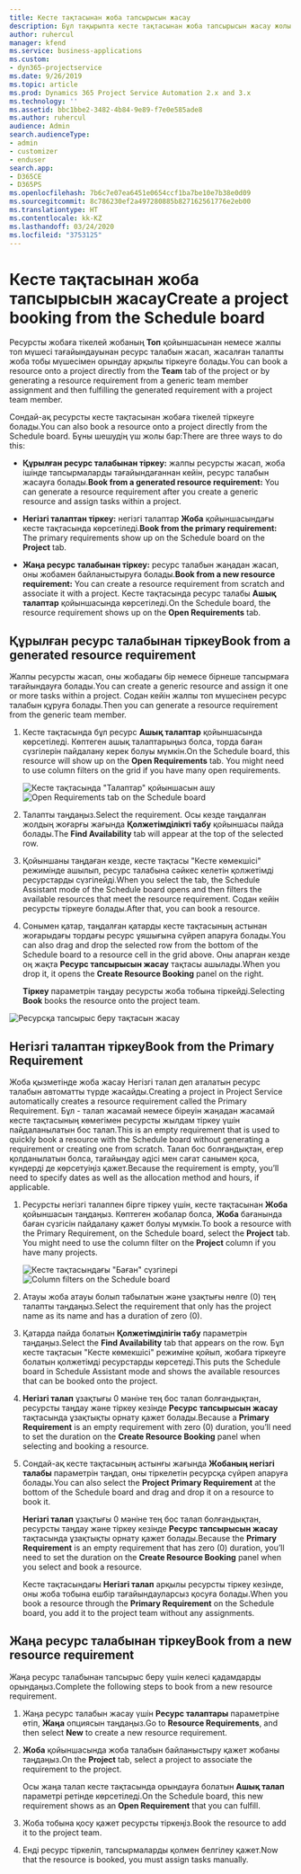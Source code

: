```yaml
---
title: Кесте тақтасынан жоба тапсырысын жасау
description: Бұл тақырыпта кесте тақтасынан жоба тапсырысын жасау жолы туралы ақпарат берілген.
author: ruhercul
manager: kfend
ms.service: business-applications
ms.custom:
- dyn365-projectservice
ms.date: 9/26/2019
ms.topic: article
ms.prod: Dynamics 365 Project Service Automation 2.x and 3.x
ms.technology: ''
ms.assetid: bbc1bbe2-3482-4b84-9e89-f7e0e585ade8
ms.author: ruhercul
audience: Admin
search.audienceType:
- admin
- customizer
- enduser
search.app:
- D365CE
- D365PS
ms.openlocfilehash: 7b6c7e07ea6451e0654ccf1ba7be10e7b38e0d09
ms.sourcegitcommit: 8c786230ef2a497280885b827162561776e2eb00
ms.translationtype: HT
ms.contentlocale: kk-KZ
ms.lasthandoff: 03/24/2020
ms.locfileid: "3753125"
---
```

# <a name="create-a-project-booking-from-the-schedule-board"></a><span data-ttu-id="c369a-103">Кесте тақтасынан жоба тапсырысын жасау</span><span class="sxs-lookup"><span data-stu-id="c369a-103">Create a project booking from the Schedule board</span></span>

<span data-ttu-id="c369a-104">Ресурсты жобаға тікелей жобаның **Топ** қойыншасынан немесе жалпы топ мүшесі тағайындауынан ресурс талабын жасап, жасалған талапты жоба тобы мүшесімен орындау арқылы тіркеуге болады.</span><span class="sxs-lookup"><span data-stu-id="c369a-104">You can book a resource onto a project directly from the **Team** tab of the project or by generating a resource requirement from a generic team member assignment and then fulfilling the generated requirement with a project team member.</span></span>

<span data-ttu-id="c369a-105">Сондай-ақ ресурсты кесте тақтасынан жобаға тікелей тіркеуге болады.</span><span class="sxs-lookup"><span data-stu-id="c369a-105">You can also book a resource onto a project directly from the Schedule board.</span></span> <span data-ttu-id="c369a-106">Бұны шешудің үш жолы бар:</span><span class="sxs-lookup"><span data-stu-id="c369a-106">There are three ways to do this:</span></span>

- <span data-ttu-id="c369a-107">**Құрылған ресурс талабынан тіркеу:** жалпы ресурсты жасап, жоба ішінде тапсырмаларды тағайындағаннан кейін, ресурс талабын жасауға болады.</span><span class="sxs-lookup"><span data-stu-id="c369a-107">**Book from a generated resource requirement:** You can generate a resource requirement after you create a generic resource and assign tasks within a project.</span></span>

- <span data-ttu-id="c369a-108">**Негізгі талаптан тіркеу:** негізгі талаптар **Жоба** қойыншасындағы кесте тақтасында көрсетіледі.</span><span class="sxs-lookup"><span data-stu-id="c369a-108">**Book from the primary requirement:** The primary requirements show up on the Schedule board on the **Project** tab.</span></span> 

- <span data-ttu-id="c369a-109">**Жаңа ресурс талабынан тіркеу:** ресурс талабын жаңадан жасап, оны жобамен байланыстыруға болады.</span><span class="sxs-lookup"><span data-stu-id="c369a-109">**Book from a new resource requirement:** You can create a resource requirement from scratch and associate it with a project.</span></span> <span data-ttu-id="c369a-110">Кесте тақтасында ресурс талабы **Ашық талаптар** қойыншасында көрсетіледі.</span><span class="sxs-lookup"><span data-stu-id="c369a-110">On the Schedule board, the resource requirement shows up on the **Open Requirements** tab.</span></span>

## <a name="book-from-a-generated-resource-requirement"></a><span data-ttu-id="c369a-111">Құрылған ресурс талабынан тіркеу</span><span class="sxs-lookup"><span data-stu-id="c369a-111">Book from a generated resource requirement</span></span>

<span data-ttu-id="c369a-112">Жалпы ресурсты жасап, оны жобадағы бір немесе бірнеше тапсырмаға тағайындауға болады.</span><span class="sxs-lookup"><span data-stu-id="c369a-112">You can create a generic resource and assign it one or more tasks within a project.</span></span> <span data-ttu-id="c369a-113">Содан кейін жалпы топ мүшесінен ресурс талабын құруға болады.</span><span class="sxs-lookup"><span data-stu-id="c369a-113">Then you can generate a resource requirement from the generic team member.</span></span> 

1.  <span data-ttu-id="c369a-114">Кесте тақтасында бұл ресурс **Ашық талаптар** қойыншасында көрсетіледі. Көптеген ашық талаптарыңыз болса, торда баған сүзгілерін пайдалану керек болуы мүмкін.</span><span class="sxs-lookup"><span data-stu-id="c369a-114">On the Schedule board, this resource will show up on the **Open Requirements** tab. You might need to use column filters on the grid if you have many open requirements.</span></span> 

    <span data-ttu-id="c369a-115">![Кесте тақтасында "Талаптар" қойыншасын ашу](media/FAQ-Project-Booking-Schedule-Board-1.png "Тапсырыстар мен тағайындаулар кестесі скриншоты")</span><span class="sxs-lookup"><span data-stu-id="c369a-115">![Open Requirements tab on the Schedule board](media/FAQ-Project-Booking-Schedule-Board-1.png "Screenshot of bookings and assignments table")</span></span>

2. <span data-ttu-id="c369a-116">Талапты таңдаңыз.</span><span class="sxs-lookup"><span data-stu-id="c369a-116">Select the requirement.</span></span> <span data-ttu-id="c369a-117">Осы кезде таңдалған жолдың жоғарғы жағында **Қолжетімділікті табу** қойыншасы пайда болады.</span><span class="sxs-lookup"><span data-stu-id="c369a-117">The **Find Availability** tab will appear at the top of the selected row.</span></span>
 
3. <span data-ttu-id="c369a-118">Қойыншаны таңдаған кезде, кесте тақтасы "Кесте көмекшісі" режимінде ашылып, ресурс талабына сәйкес келетін қолжетімді ресурстарды сүзгілейді.</span><span class="sxs-lookup"><span data-stu-id="c369a-118">When you select the tab, the Schedule Assistant mode of the Schedule board opens and then filters the available resources that meet the resource requirement.</span></span> <span data-ttu-id="c369a-119">Содан кейін ресурсты тіркеуге болады.</span><span class="sxs-lookup"><span data-stu-id="c369a-119">After that, you can book a resource.</span></span>

4. <span data-ttu-id="c369a-120">Сонымен қатар, таңдалған қатарды кесте тақтасының астынан жоғарыдағы тордағы ресурс ұяшығына сүйреп апаруға болады.</span><span class="sxs-lookup"><span data-stu-id="c369a-120">You can also drag and drop the selected row from the bottom of the Schedule board to a resource cell in the grid above.</span></span> <span data-ttu-id="c369a-121">Оны апарған кезде оң жақта **Ресурс тапсырысын жасау** тақтасы ашылады.</span><span class="sxs-lookup"><span data-stu-id="c369a-121">When you drop it, it opens the **Create Resource Booking** panel on the right.</span></span>

    <span data-ttu-id="c369a-122">**Тіркеу** параметрін таңдау ресурсты жоба тобына тіркейді.</span><span class="sxs-lookup"><span data-stu-id="c369a-122">Selecting **Book** books the resource onto the project team.</span></span>

![Ресурсқа тапсырыс беру тақтасын жасау](media/FAQ-Project-Booking-Schedule-Board-6.png "")
 

## <a name="book-from-the-primary-requirement"></a><span data-ttu-id="c369a-124">Негізгі талаптан тіркеу</span><span class="sxs-lookup"><span data-stu-id="c369a-124">Book from the Primary Requirement</span></span>

<span data-ttu-id="c369a-125">Жоба қызметінде жоба жасау Негізгі талап деп аталатын ресурс талабын автоматты түрде жасайды.</span><span class="sxs-lookup"><span data-stu-id="c369a-125">Creating a project in Project Service automatically creates a resource requirement called the Primary Requirement.</span></span> <span data-ttu-id="c369a-126">Бұл - талап жасамай немесе біреуін жаңадан жасамай кесте тақтасының көмегімен ресурсты жылдам тіркеу үшін пайдаланылатын бос талап.</span><span class="sxs-lookup"><span data-stu-id="c369a-126">This is an empty requirement that is used to quickly book a resource with the Schedule board without generating a requirement or creating one from scratch.</span></span> <span data-ttu-id="c369a-127">Талап бос болғандықтан, егер қолданылатын болса, тағайындау әдісі мен сағат санымен қоса, күндерді де көрсетуіңіз қажет.</span><span class="sxs-lookup"><span data-stu-id="c369a-127">Because the requirement is empty, you’ll need to specify dates as well as the allocation method and hours, if applicable.</span></span> 

1. <span data-ttu-id="c369a-128">Ресурсты негізгі талаппен бірге тіркеу үшін, кесте тақтасынан **Жоба** қойыншасын таңдаңыз. Көптеген жобалар болса, **Жоба** бағанында баған сүзгісін пайдалану қажет болуы мүмкін.</span><span class="sxs-lookup"><span data-stu-id="c369a-128">To book a resource with the Primary Requirement, on the Schedule board, select the **Project** tab. You might need to use the column filter on the **Project** column if you have many projects.</span></span>

   <span data-ttu-id="c369a-129">![Кесте тақтасындағы "Баған" сүзгілері](media/FAQ-Project-Booking-Schedule-Board-2.png "Тапсырыстар мен тағайындаулар кестесі скриншоты")</span><span class="sxs-lookup"><span data-stu-id="c369a-129">![Column filters on the Schedule board](media/FAQ-Project-Booking-Schedule-Board-2.png "Screenshot of bookings and assignments table")</span></span>

2. <span data-ttu-id="c369a-130">Атауы жоба атауы болып табылатын және ұзақтығы нөлге (0) тең талапты таңдаңыз.</span><span class="sxs-lookup"><span data-stu-id="c369a-130">Select the requirement that only has the project name as its name and has a duration of zero (0).</span></span>

3. <span data-ttu-id="c369a-131">Қатарда пайда болатын **Қолжетімділігін табу** параметрін таңдаңыз.</span><span class="sxs-lookup"><span data-stu-id="c369a-131">Select the **Find Availability** tab that appears on the row.</span></span> <span data-ttu-id="c369a-132">Бұл кесте тақтасын "Кесте көмекшісі" режиміне қойып, жобаға тіркеуге болатын қолжетімді ресурстарды көрсетеді.</span><span class="sxs-lookup"><span data-stu-id="c369a-132">This puts the Schedule board in Schedule Assistant mode and shows the available resources that can be booked onto the project.</span></span>

4. <span data-ttu-id="c369a-133">**Негізгі талап** ұзақтығы 0 мәніне тең бос талап болғандықтан, ресурсты таңдау және тіркеу кезінде **Ресурс тапсырысын жасау** тақтасында ұзақтықты орнату қажет болады.</span><span class="sxs-lookup"><span data-stu-id="c369a-133">Because a **Primary Requirement** is an empty requirement with zero (0) duration, you’ll need to set the duration on the **Create Resource Booking** panel when selecting and booking a resource.</span></span>

5. <span data-ttu-id="c369a-134">Сондай-ақ кесте тақтасының астынғы жағында **Жобаның негізгі талабы** параметрін таңдап, оны тіркелетін ресурсқа сүйреп апаруға болады.</span><span class="sxs-lookup"><span data-stu-id="c369a-134">You can also select the **Project Primary Requirement** at the bottom of the Schedule board and drag and drop it on a resource to book it.</span></span>
 
    <span data-ttu-id="c369a-135">**Негізгі талап** ұзақтығы 0 мәніне тең бос талап болғандықтан, ресурсты таңдау және тіркеу кезінде **Ресурс тапсырысын жасау** тақтасында ұзақтықты орнату қажет болады.</span><span class="sxs-lookup"><span data-stu-id="c369a-135">Because the **Primary Requirement** is an empty requirement that has zero (0) duration, you’ll need to set the duration on the **Create Resource Booking** panel when you select and book a resource.</span></span>
 
    <span data-ttu-id="c369a-136">Кесте тақтасындағы **Негізгі талап** арқылы ресурсты тіркеу кезінде, оны жоба тобына ешбір тағайындауларсыз қосуға болады.</span><span class="sxs-lookup"><span data-stu-id="c369a-136">When you book a resource through the **Primary Requirement** on the Schedule board, you add it to the project team without any assignments.</span></span>
 
## <a name="book-from-a-new-resource-requirement"></a><span data-ttu-id="c369a-137">Жаңа ресурс талабынан тіркеу</span><span class="sxs-lookup"><span data-stu-id="c369a-137">Book from a new resource requirement</span></span>
<span data-ttu-id="c369a-138">Жаңа ресурс талабынан тапсырыс беру үшін келесі қадамдарды орындаңыз.</span><span class="sxs-lookup"><span data-stu-id="c369a-138">Complete the following steps to book from a new resource requirement.</span></span> 

1. <span data-ttu-id="c369a-139">Жаңа ресурс талабын жасау үшін **Ресурс талаптары** параметріне өтіп, **Жаңа** опциясын таңдаңыз.</span><span class="sxs-lookup"><span data-stu-id="c369a-139">Go to **Resource Requirements**, and then select **New** to create a new resource requirement.</span></span>

2. <span data-ttu-id="c369a-140">**Жоба** қойыншасында жоба талабын байланыстыру қажет жобаны таңдаңыз.</span><span class="sxs-lookup"><span data-stu-id="c369a-140">On the **Project** tab, select a project to associate the requirement to the project.</span></span>
 
    <span data-ttu-id="c369a-141">Осы жаңа талап кесте тақтасында орындауға болатын **Ашық талап** параметрі ретінде көрсетіледі.</span><span class="sxs-lookup"><span data-stu-id="c369a-141">On the Schedule board, this new requirement shows as an **Open Requirement** that you can fulfill.</span></span>

3. <span data-ttu-id="c369a-142">Жоба тобына қосу қажет ресурсты тіркеңіз.</span><span class="sxs-lookup"><span data-stu-id="c369a-142">Book the resource to add it to the project team.</span></span>

4. <span data-ttu-id="c369a-143">Енді ресурс тіркеліп, тапсырмаларды қолмен белгілеу қажет.</span><span class="sxs-lookup"><span data-stu-id="c369a-143">Now that the resource is booked, you must assign tasks manually.</span></span>

